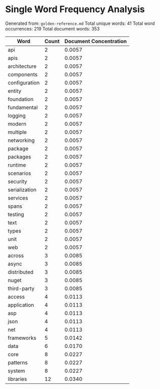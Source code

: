 # Single Word Frequency Analysis

Generated from: `golden-reference.md`
Total unique words: 41
Total word occurrences: 219
Total document words: 353

| Word | Count | Document Concentration |
|------|-------|------------------------|
| api | 2 | 0.0057 |
| apis | 2 | 0.0057 |
| architecture | 2 | 0.0057 |
| components | 2 | 0.0057 |
| configuration | 2 | 0.0057 |
| entity | 2 | 0.0057 |
| foundation | 2 | 0.0057 |
| fundamental | 2 | 0.0057 |
| logging | 2 | 0.0057 |
| modern | 2 | 0.0057 |
| multiple | 2 | 0.0057 |
| networking | 2 | 0.0057 |
| package | 2 | 0.0057 |
| packages | 2 | 0.0057 |
| runtime | 2 | 0.0057 |
| scenarios | 2 | 0.0057 |
| security | 2 | 0.0057 |
| serialization | 2 | 0.0057 |
| services | 2 | 0.0057 |
| spans | 2 | 0.0057 |
| testing | 2 | 0.0057 |
| text | 2 | 0.0057 |
| types | 2 | 0.0057 |
| unit | 2 | 0.0057 |
| web | 2 | 0.0057 |
| across | 3 | 0.0085 |
| async | 3 | 0.0085 |
| distributed | 3 | 0.0085 |
| nuget | 3 | 0.0085 |
| third-party | 3 | 0.0085 |
| access | 4 | 0.0113 |
| application | 4 | 0.0113 |
| asp | 4 | 0.0113 |
| json | 4 | 0.0113 |
| net | 4 | 0.0113 |
| frameworks | 5 | 0.0142 |
| data | 6 | 0.0170 |
| core | 8 | 0.0227 |
| patterns | 8 | 0.0227 |
| system | 8 | 0.0227 |
| libraries | 12 | 0.0340 |

